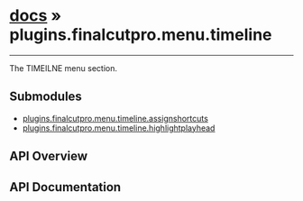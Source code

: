 # [docs](index.md) » plugins.finalcutpro.menu.timeline
---

The TIMEILNE menu section.

## Submodules
 * [plugins.finalcutpro.menu.timeline.assignshortcuts](plugins.finalcutpro.menu.timeline.assignshortcuts.md)
 * [plugins.finalcutpro.menu.timeline.highlightplayhead](plugins.finalcutpro.menu.timeline.highlightplayhead.md)

## API Overview

## API Documentation

